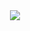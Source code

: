 <div align="center">
  <img src="https://skillicons.dev/icons?i=html,css,js,ts,react,angular,nextjs,bootstrap,nodejs,express,mongodb,git,github,vscode,vscodium,webstorm,figma,npm,blender,robloxstudio" />
</div>
